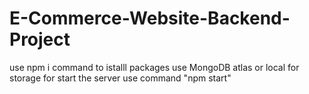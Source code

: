 # E-Commerce-Website-Backend-Project
use npm i command to istalll packages
use MongoDB atlas or local for storage
for start the server use command "npm start"
